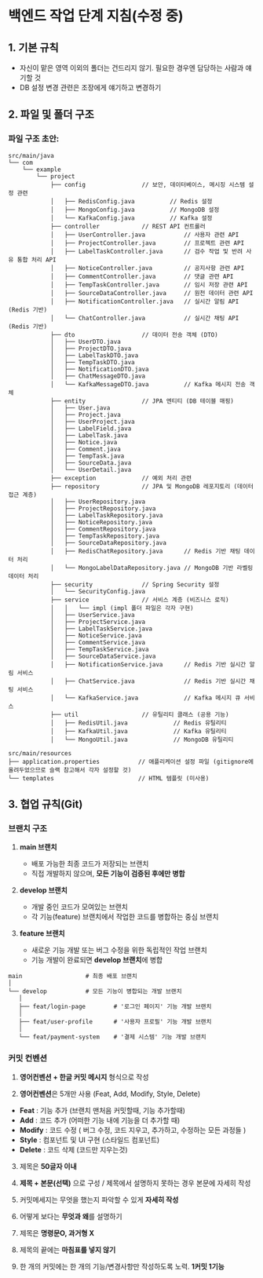 # 백엔드 작업 단계 지침(수정 중)

## 1. 기본 규칙
- 자신이 맡은 영역 이외의 폴더는 건드리지 않기. 필요한 경우엔 담당하는 사람과 얘기할 것
- DB 설정 변경 관련은 조장에게 얘기하고 변경하기

## 2. 파일 및 폴더 구조

  ### 파일 구조 초안:

```
src/main/java
└── com
    └── example
        └── project
            ├── config                // 보안, 데이터베이스, 메시징 시스템 설정 관련
            │   ├── RedisConfig.java          // Redis 설정
            │   ├── MongoConfig.java          // MongoDB 설정
            │   └── KafkaConfig.java          // Kafka 설정
            ├── controller            // REST API 컨트롤러
            │   ├── UserController.java           // 사용자 관련 API
            │   ├── ProjectController.java        // 프로젝트 관련 API
            │   ├── LabelTaskController.java      // 검수 작업 및 반려 사유 통합 처리 API
            │   ├── NoticeController.java         // 공지사항 관련 API
            │   ├── CommentController.java        // 댓글 관련 API
            │   ├── TempTaskController.java       // 임시 저장 관련 API
            │   ├── SourceDataController.java     // 원천 데이터 관련 API
            │   ├── NotificationController.java   // 실시간 알림 API (Redis 기반)
            │   └── ChatController.java           // 실시간 채팅 API (Redis 기반)
            ├── dto                   // 데이터 전송 객체 (DTO)
            │   ├── UserDTO.java
            │   ├── ProjectDTO.java
            │   ├── LabelTaskDTO.java
            │   ├── TempTaskDTO.java
            │   ├── NotificationDTO.java
            │   ├── ChatMessageDTO.java
            │   └── KafkaMessageDTO.java          // Kafka 메시지 전송 객체
            ├── entity                // JPA 엔티티 (DB 테이블 매핑)
            │   ├── User.java
            │   ├── Project.java
            │   ├── UserProject.java
            │   ├── LabelField.java
            │   ├── LabelTask.java
            │   ├── Notice.java
            │   ├── Comment.java
            │   ├── TempTask.java
            │   ├── SourceData.java
            │   └── UserDetail.java
            ├── exception             // 예외 처리 관련
            ├── repository            // JPA 및 MongoDB 레포지토리 (데이터 접근 계층)
            │   ├── UserRepository.java
            │   ├── ProjectRepository.java
            │   ├── LabelTaskRepository.java
            │   ├── NoticeRepository.java
            │   ├── CommentRepository.java
            │   ├── TempTaskRepository.java
            │   ├── SourceDataRepository.java
            │   ├── RedisChatRepository.java      // Redis 기반 채팅 데이터 처리
            │   └── MongoLabelDataRepository.java // MongoDB 기반 라벨링 데이터 처리
            ├── security              // Spring Security 설정
            │   └── SecurityConfig.java
            ├── service               // 서비스 계층 (비즈니스 로직)
            │   │   └── impl (impl 폴더 파일은 각자 구현)
            │   ├── UserService.java
            │   ├── ProjectService.java
            │   ├── LabelTaskService.java
            │   ├── NoticeService.java
            │   ├── CommentService.java
            │   ├── TempTaskService.java
            │   ├── SourceDataService.java
            │   ├── NotificationService.java      // Redis 기반 실시간 알림 서비스
            │   ├── ChatService.java              // Redis 기반 실시간 채팅 서비스
            │   └── KafkaService.java             // Kafka 메시지 큐 서비스
            ├── util                  // 유틸리티 클래스 (공용 기능)
            │   ├── RedisUtil.java             // Redis 유틸리티
            │   ├── KafkaUtil.java             // Kafka 유틸리티
            │   └── MongoUtil.java             // MongoDB 유틸리티

src/main/resources
├── application.properties           // 애플리케이션 설정 파일 (gitignore에 올려두었으므로 슬랙 참고해서 각자 설정할 것)
└── templates                        // HTML 템플릿 (미사용)

```

## 3. 협업 규칙(Git)
  ### 브랜치 구조

1. **main 브랜치**
   - 배포 가능한 최종 코드가 저장되는 브랜치
   - 직접 개발하지 않으며, **모든 기능이 검증된 후에만 병합**

2. **develop 브랜치**
   - 개발 중인 코드가 모여있는 브랜치
   - 각 기능(feature) 브랜치에서 작업한 코드를 병합하는 중심 브랜치

3. **feature 브랜치**
   - 새로운 기능 개발 또는 버그 수정을 위한 독립적인 작업 브랜치
   - 기능 개발이 완료되면 **develop 브랜치**에 병합

```
main                  # 최종 배포 브랜치
│
└── develop           # 모든 기능이 병합되는 개발 브랜치
   │         
   ├── feat/login-page        # '로그인 페이지' 기능 개발 브랜치
   │   
   ├── feat/user-profile      # '사용자 프로필' 기능 개발 브랜치
   │   
   └── feat/payment-system    # '결제 시스템' 기능 개발 브랜치

```

  ### 커밋 컨벤션
  1. **영어컨벤션 + 한글 커밋 메시지** 형식으로 작성

  2. **영어컨벤션**은 5개만 사용 (Feat, Add, Modify, Style, Delete)
  - **Feat** : 기능 추가 (브랜치 맨처음 커밋할때, 기능 추가할때)
  - **Add** : 코드 추가 (어떠한 기능 내에 기능을 더 추가할 때)
  - **Modify** : 코드 수정 ( 버그 수정, 코드 지우고, 추가하고, 수정하는 모든 과정들 )
  - **Style** : 컴포넌트 및 UI 구현 (스타일드 컴포넌트)
  - **Delete** : 코드 삭제 (코드만 지우는것)

  3. 제목은 **50글자 이내**

  4. **제목 + 본문(선택)** 으로 구성 / 제목에서 설명하지 못하는 경우 본문에 자세히 작성

  5. 커밋메세지는 무엇을 했는지 파악할 수 있게 **자세히 작성**

  6. 어떻게 보다는 **무엇과 왜**를 설명하기

  7. 제목은 **명령문O, 과거형 X**

  8. 제목의 끝에는 **마침표를 넣지 않기**

  9. 한 개의 커밋에는 한 개의 기능/변경사항만 작성하도록 노력. **1커밋 1기능**

